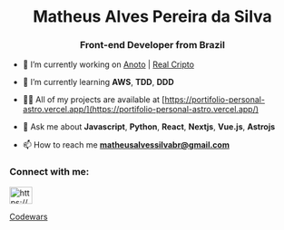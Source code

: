 <h1 align="center">Matheus Alves Pereira da Silva</h1>
<h3 align="center">Front-end Developer from Brazil</h3>

- 🔭 I’m currently working on [Anoto](https://github.com/Anoto-ecossistem) | [Real Cripto](https://realcripto.com.br/)

- 🌱 I’m currently learning **AWS**, **TDD**, **DDD**

- 👨‍💻 All of my projects are available at [https://portifolio-personal-astro.vercel.app/](https://portifolio-personal-astro.vercel.app/)

- 💬 Ask me about **Javascript**, **Python**, **React**, **Nextjs**, **Vue.js**, **Astrojs**

- 📫 How to reach me **matheusalvessilvabr@gmail.com**

<h3 align="left">Connect with me:</h3>
<p align="left">
<a href="https://www.linkedin.com/in/matheus-alves-4a2b03231" target="_blank"><img align="center" src="https://raw.githubusercontent.com/rahuldkjain/github-profile-readme-generator/master/src/images/icons/Social/linked-in-alt.svg" alt="https://www.linkedin.com/in/matheus-alves-4a2b03231" height="30" width="40" /></a>
</p>

[Codewars](https://www.codewars.com/users/MatheusAlvesPereira)
